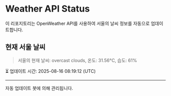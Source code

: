 
# Weather API Status

이 리포지토리는 OpenWeather API를 사용하여 서울의 날씨 정보를 자동으로 업데이트합니다.

## 현재 서울 날씨
> 서울의 현재 날씨: overcast clouds, 온도: 31.56°C, 습도: 61%

⏳ 업데이트 시간: 2025-08-16 08:19:12 (UTC)

---
자동 업데이트 봇에 의해 관리됩니다.
